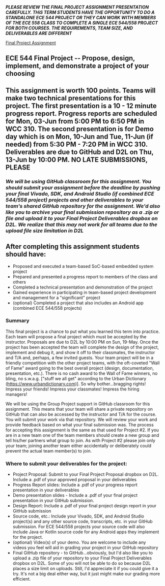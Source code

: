 <b><i> PLEASE REVIEW THE FINAL PROJECT ASSIGNMENT PRESENTATION CAREFULLY.  THiS TERM STUDENTS HAVE THE OPPORTUNITY TO DO A STANDALONE ECE 544 PROJECT OR THEY CAN WORK WITH MEMBERS OF THE ECE 558 CLASS TO COMPLETE A SINGLE ECE 544/558 PROJECT FOR BOTH COURSES. THE REQUIREMENTS, TEAM SIZE, AND DELIVERABLES ARE DIFFERENT</i></b>

[Final Project Assignment](./final_project_assignment.pdf)

## ECE 544 Final Project -- Propose, design, implement, and demonstrate a project of your choosing
## <b>This assignment is worth 100 points.  Teams will make two technical presentations for this project.  The first presentation is a 10 - 12 minute progress report.  Progress reports are scheduled for Mon, 03-Jun from 5:00 PM to 6:50 PM in WCC 310.  The second presentation is for Demo day which is on Mon, 10-Jun and Tue, 11-Jun (if needed) from 5:30 PM - 7:20 PM in WCC 310.  Deliverables are due to GitHub and D2L on Thu, 13-Jun by 10:00 PM. NO LATE SUBMISSIONS, PLEASE </b>

### <i> We will be using GitHub classroom for this assignment.  You should submit your assignment before the deadline by pushing your final Vivado, SDK, and Android Studio (if combined ECE 544/558 project) projects and other deliverables to your team's shared GitHub repository for the assignment. We'd also like you to archive your final submission repository as a .zip or  file and upload it to your Final Project Deliverables dropbox on D2L.  We realize that this may not work for all teams due to the upload file size limitation in D2L</i>

## After completing this assignment students should have:
- Proposed and executed a team-based SoC-based embedded system project
- Prepared and presented a progress report to members of the class and others
- Completed a technical presentation and demonstration of the project
- Gained experience in participating in team-based project development and management for a "significant" project
- (optional) Completed a project that also includes an Android app  (combined ECE 544/558 projects)

### Summary

This final project is a chance to put what you learned this term into practice.  Each team will propose a final project which must be accepted by the instructor.  Proposals are due to D2L by 10:00 PM on Sun, 19-May. Once the project has been accepted the team will complete the design of the project, implement and debug it, and show it off to their classmates, the instructor and T/A and, perhaps, a few invited guests.  Your team project will be in a friendly competition with the other project teams, with the oft-coveted "Wall of Fame" award going to the best overall project (design, documentation, presentation, etc.).  There is no cash award to the Wall of Fame winners, no bling, no s.w.a.g. ["stuff we all get" according to the Urban Dictionary (https://www.urbandictionary.com)].  So why bother...bragging rights!  Impress your friends!  Impress your classmates!  Impress the hiring managers!

We will be using the Group Project support in GitHub classroom for this assignment.  This means that your team will share a private repository on GitHub that can also be accessed by the instructor and T/A for the course. You will submit your work via that repository.  We will review your work and provide feedback based on what your final submission was.  The process for accepting this assignment is the same as that used for Project #2. If you are in a new team one of the team members should create a new group and tell his/her partners what group to join.  As with Project #2 please join only your team;  joining another team either accidentally or deliberately could prevent the actual team member(s) to join.

### Where to submit your deliverables for the project:
- Project Proposal:  Submit to your Final Project Proposal dropbox on D2L.  Include a .pdf of your approved proposal in your deliverables
- Progress Report slides:  Include a .pdf of your progress report presentation in your deliverables
- Demo presentation slides - Include  a .pdf of your final project presentation in your GitHub submission.
- Design Report:  Include a .pdf of your final project design report in your GitHub submission
- Source code, etc.: Include your Vivado, SDK, and Android Studio project(s) and any other source code, transcripts, etc. in your GitHub submission.  For ECE 544/558 projects your source code will also include Java or Kotlin source code for any Android apps they implement for the project.
- (optional) Video(s) of your demo.  You are welcome to include any videos you feel will aid in grading your project in your GitHub repository
- Final GitHub repository - to GitHub...obviously, but I'd also like you to upload a .zip file of your repository to your Final Project Deliverables dropbox on D2L.  Some of you will  not be able to do so because D2L places a size limit on uploads.  Still,  I'd appreciate it if you could give it a try.  It's not a big deal either way, but it just might make our grading more efficient.
